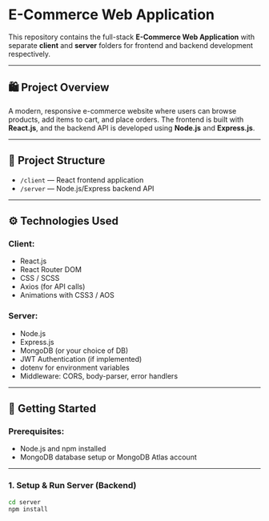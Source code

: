 # E-Commerce Web Application

This repository contains the full-stack **E-Commerce Web Application** with separate **client** and **server** folders for frontend and backend development respectively.

---

## 🛍️ Project Overview

A modern, responsive e-commerce website where users can browse products, add items to cart, and place orders. The frontend is built with **React.js**, and the backend API is developed using **Node.js** and **Express.js**.

---

## 📁 Project Structure

- `/client` — React frontend application
- `/server` — Node.js/Express backend API

---

## ⚙️ Technologies Used

### Client:
- React.js
- React Router DOM
- CSS / SCSS
- Axios (for API calls)
- Animations with CSS3 / AOS

### Server:
- Node.js
- Express.js
- MongoDB (or your choice of DB)
- JWT Authentication (if implemented)
- dotenv for environment variables
- Middleware: CORS, body-parser, error handlers

---

## 🚀 Getting Started

### Prerequisites:
- Node.js and npm installed
- MongoDB database setup or MongoDB Atlas account

---

### 1. Setup & Run Server (Backend)

```bash
cd server
npm install
